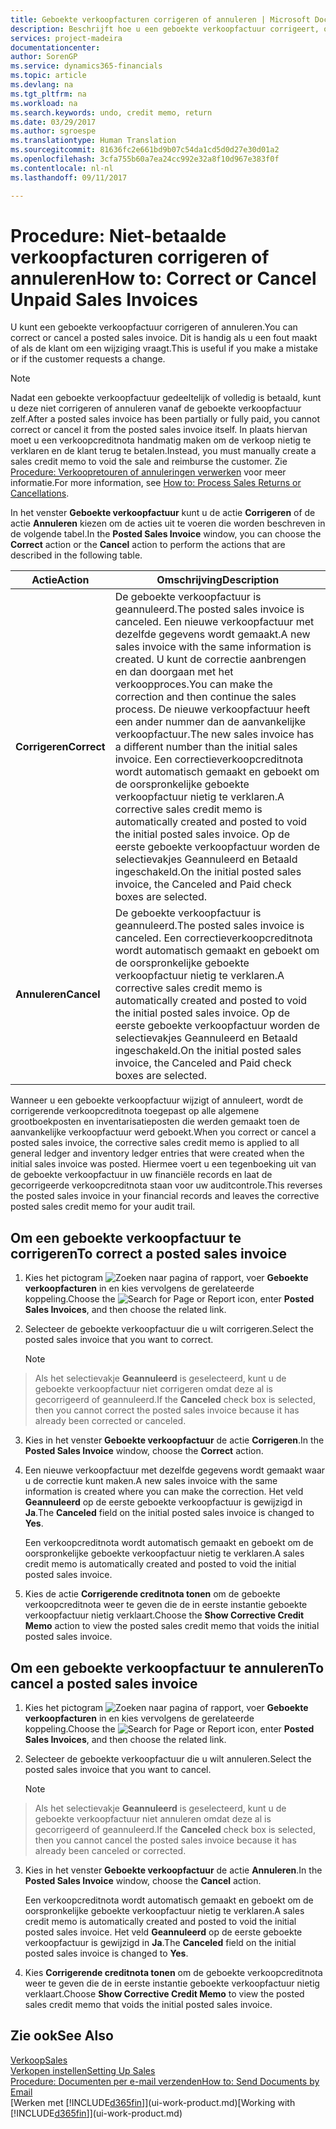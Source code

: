 ```yaml
---
title: Geboekte verkoopfacturen corrigeren of annuleren | Microsoft Docs
description: Beschrijft hoe u een geboekte verkoopfactuur corrigeert, ongedaan maakt of annuleert en een verkoopcreditnota vereffent.
services: project-madeira
documentationcenter: 
author: SorenGP
ms.service: dynamics365-financials
ms.topic: article
ms.devlang: na
ms.tgt_pltfrm: na
ms.workload: na
ms.search.keywords: undo, credit memo, return
ms.date: 03/29/2017
ms.author: sgroespe
ms.translationtype: Human Translation
ms.sourcegitcommit: 81636fc2e661bd9b07c54da1cd5d0d27e30d01a2
ms.openlocfilehash: 3cfa755b60a7ea24cc992e32a8f10d967e383f0f
ms.contentlocale: nl-nl
ms.lasthandoff: 09/11/2017

---
```

# <a name="how-to-correct-or-cancel-unpaid-sales-invoices"></a><span data-ttu-id="941a5-103">Procedure: Niet-betaalde verkoopfacturen corrigeren of annuleren</span><span class="sxs-lookup"><span data-stu-id="941a5-103">How to: Correct or Cancel Unpaid Sales Invoices</span></span>
<span data-ttu-id="941a5-104">U kunt een geboekte verkoopfactuur corrigeren of annuleren.</span><span class="sxs-lookup"><span data-stu-id="941a5-104">You can correct or cancel a posted sales invoice.</span></span> <span data-ttu-id="941a5-105">Dit is handig als u een fout maakt of als de klant om een wijziging vraagt.</span><span class="sxs-lookup"><span data-stu-id="941a5-105">This is useful if you make a mistake or if the customer requests a change.</span></span>

> [!NOTE]  
>   <span data-ttu-id="941a5-106">Nadat een geboekte verkoopfactuur gedeeltelijk of volledig is betaald, kunt u deze niet corrigeren of annuleren vanaf de geboekte verkoopfactuur zelf.</span><span class="sxs-lookup"><span data-stu-id="941a5-106">After a posted sales invoice has been partially or fully paid, you cannot correct or cancel it from the posted sales invoice itself.</span></span> <span data-ttu-id="941a5-107">In plaats hiervan moet u een verkoopcreditnota handmatig maken om de verkoop nietig te verklaren en de klant terug te betalen.</span><span class="sxs-lookup"><span data-stu-id="941a5-107">Instead, you must manually create a sales credit memo to void the sale and reimburse the customer.</span></span> <span data-ttu-id="941a5-108">Zie [Procedure: Verkoopretouren of annuleringen verwerken](sales-how-process-sales-returns-cancellations.md) voor meer informatie.</span><span class="sxs-lookup"><span data-stu-id="941a5-108">For more information, see [How to: Process Sales Returns or Cancellations](sales-how-process-sales-returns-cancellations.md).</span></span>

<span data-ttu-id="941a5-109">In het venster **Geboekte verkoopfactuur** kunt u de actie **Corrigeren** of de actie **Annuleren** kiezen om de acties uit te voeren die worden beschreven in de volgende tabel.</span><span class="sxs-lookup"><span data-stu-id="941a5-109">In the **Posted Sales Invoice** window, you can choose the **Correct** action or the **Cancel** action to perform the actions that are described in the following table.</span></span>

| <span data-ttu-id="941a5-110">Actie</span><span class="sxs-lookup"><span data-stu-id="941a5-110">Action</span></span> | <span data-ttu-id="941a5-111">Omschrijving</span><span class="sxs-lookup"><span data-stu-id="941a5-111">Description</span></span> |
| --- | --- |
| <span data-ttu-id="941a5-112">**Corrigeren**</span><span class="sxs-lookup"><span data-stu-id="941a5-112">**Correct**</span></span> |<span data-ttu-id="941a5-113">De geboekte verkoopfactuur is geannuleerd.</span><span class="sxs-lookup"><span data-stu-id="941a5-113">The posted sales invoice is canceled.</span></span> <span data-ttu-id="941a5-114">Een nieuwe verkoopfactuur met dezelfde gegevens wordt gemaakt.</span><span class="sxs-lookup"><span data-stu-id="941a5-114">A new sales invoice with the same information is created.</span></span> <span data-ttu-id="941a5-115">U kunt de correctie aanbrengen en dan doorgaan met het verkoopproces.</span><span class="sxs-lookup"><span data-stu-id="941a5-115">You can make the correction and then continue the sales process.</span></span> <span data-ttu-id="941a5-116">De nieuwe verkoopfactuur heeft een ander nummer dan de aanvankelijke verkoopfactuur.</span><span class="sxs-lookup"><span data-stu-id="941a5-116">The new sales invoice has a different number than the initial sales invoice.</span></span> <span data-ttu-id="941a5-117">Een correctieverkoopcreditnota wordt automatisch gemaakt en geboekt om de oorspronkelijke geboekte verkoopfactuur nietig te verklaren.</span><span class="sxs-lookup"><span data-stu-id="941a5-117">A corrective sales credit memo is automatically created and posted to void the initial posted sales invoice.</span></span> <span data-ttu-id="941a5-118">Op de eerste geboekte verkoopfactuur worden de selectievakjes Geannuleerd en Betaald ingeschakeld.</span><span class="sxs-lookup"><span data-stu-id="941a5-118">On the initial posted sales invoice, the Canceled and Paid check boxes are selected.</span></span> |
| <span data-ttu-id="941a5-119">**Annuleren**</span><span class="sxs-lookup"><span data-stu-id="941a5-119">**Cancel**</span></span> |<span data-ttu-id="941a5-120">De geboekte verkoopfactuur is geannuleerd.</span><span class="sxs-lookup"><span data-stu-id="941a5-120">The posted sales invoice is canceled.</span></span> <span data-ttu-id="941a5-121">Een correctieverkoopcreditnota wordt automatisch gemaakt en geboekt om de oorspronkelijke geboekte verkoopfactuur nietig te verklaren.</span><span class="sxs-lookup"><span data-stu-id="941a5-121">A corrective sales credit memo is automatically created and posted to void the initial posted sales invoice.</span></span> <span data-ttu-id="941a5-122">Op de eerste geboekte verkoopfactuur worden de selectievakjes Geannuleerd en Betaald ingeschakeld.</span><span class="sxs-lookup"><span data-stu-id="941a5-122">On the initial posted sales invoice, the Canceled and Paid check boxes are selected.</span></span> |

<span data-ttu-id="941a5-123">Wanneer u een geboekte verkoopfactuur wijzigt of annuleert, wordt de corrigerende verkoopcreditnota toegepast op alle algemene grootboekposten en inventarisatieposten die werden gemaakt toen de aanvankelijke verkoopfactuur werd geboekt.</span><span class="sxs-lookup"><span data-stu-id="941a5-123">When you correct or cancel a posted sales invoice, the corrective sales credit memo is applied to all general ledger and inventory ledger entries that were created when the initial sales invoice was posted.</span></span> <span data-ttu-id="941a5-124">Hiermee voert u een tegenboeking uit van de geboekte verkoopfactuur in uw financiële records en laat de gecorrigeerde verkoopcreditnota staan voor uw auditcontrole.</span><span class="sxs-lookup"><span data-stu-id="941a5-124">This reverses the posted sales invoice in your financial records and leaves the corrective posted sales credit memo for your audit trail.</span></span>

## <a name="to-correct-a-posted-sales-invoice"></a><span data-ttu-id="941a5-125">Om een geboekte verkoopfactuur te corrigeren</span><span class="sxs-lookup"><span data-stu-id="941a5-125">To correct a posted sales invoice</span></span>
1. <span data-ttu-id="941a5-126">Kies het pictogram ![Zoeken naar pagina of rapport](media/ui-search/search_small.png "pictogram Zoeken naar pagina of rapport"), voer **Geboekte verkoopfacturen** in en kies vervolgens de gerelateerde koppeling.</span><span class="sxs-lookup"><span data-stu-id="941a5-126">Choose the ![Search for Page or Report](media/ui-search/search_small.png "Search for Page or Report icon") icon, enter **Posted Sales Invoices**, and then choose the related link.</span></span>  
2. <span data-ttu-id="941a5-127">Selecteer de geboekte verkoopfactuur die u wilt corrigeren.</span><span class="sxs-lookup"><span data-stu-id="941a5-127">Select the posted sales invoice that you want to correct.</span></span>

    > [!NOTE]  
>   <span data-ttu-id="941a5-128">Als het selectievakje **Geannuleerd** is geselecteerd, kunt u de geboekte verkoopfactuur niet corrigeren omdat deze al is gecorrigeerd of geannuleerd.</span><span class="sxs-lookup"><span data-stu-id="941a5-128">If the **Canceled** check box is selected, then you cannot correct the posted sales invoice because it has already been corrected or canceled.</span></span>
3. <span data-ttu-id="941a5-129">Kies in het venster **Geboekte verkoopfactuur** de actie **Corrigeren**.</span><span class="sxs-lookup"><span data-stu-id="941a5-129">In the **Posted Sales Invoice** window, choose the **Correct** action.</span></span>  
4. <span data-ttu-id="941a5-130">Een nieuwe verkoopfactuur met dezelfde gegevens wordt gemaakt waar u de correctie kunt maken.</span><span class="sxs-lookup"><span data-stu-id="941a5-130">A new sales invoice with the same information is created where you can make the correction.</span></span> <span data-ttu-id="941a5-131">Het veld **Geannuleerd** op de eerste geboekte verkoopfactuur is gewijzigd in **Ja**.</span><span class="sxs-lookup"><span data-stu-id="941a5-131">The **Canceled** field on the initial posted sales invoice is changed to **Yes**.</span></span>

    <span data-ttu-id="941a5-132">Een verkoopcreditnota wordt automatisch gemaakt en geboekt om de oorspronkelijke geboekte verkoopfactuur nietig te verklaren.</span><span class="sxs-lookup"><span data-stu-id="941a5-132">A sales credit memo is automatically created and posted to void the initial posted sales invoice.</span></span>
5. <span data-ttu-id="941a5-133">Kies de actie **Corrigerende creditnota tonen** om de geboekte verkoopcreditnota weer te geven die de in eerste instantie geboekte verkoopfactuur nietig verklaart.</span><span class="sxs-lookup"><span data-stu-id="941a5-133">Choose the **Show Corrective Credit Memo** action to view the posted sales credit memo that voids the initial posted sales invoice.</span></span>

## <a name="to-cancel-a-posted-sales-invoice"></a><span data-ttu-id="941a5-134">Om een geboekte verkoopfactuur te annuleren</span><span class="sxs-lookup"><span data-stu-id="941a5-134">To cancel a posted sales invoice</span></span>
1. <span data-ttu-id="941a5-135">Kies het pictogram ![Zoeken naar pagina of rapport](media/ui-search/search_small.png "pictogram Zoeken naar pagina of rapport"), voer **Geboekte verkoopfacturen** in en kies vervolgens de gerelateerde koppeling.</span><span class="sxs-lookup"><span data-stu-id="941a5-135">Choose the ![Search for Page or Report](media/ui-search/search_small.png "Search for Page or Report icon") icon, enter **Posted Sales Invoices**, and then choose the related link.</span></span>  
2. <span data-ttu-id="941a5-136">Selecteer de geboekte verkoopfactuur die u wilt annuleren.</span><span class="sxs-lookup"><span data-stu-id="941a5-136">Select the posted sales invoice that you want to cancel.</span></span>

    > [!NOTE]  
>   <span data-ttu-id="941a5-137">Als het selectievakje **Geannuleerd** is geselecteerd, kunt u de geboekte verkoopfactuur niet annuleren omdat deze al is gecorrigeerd of geannuleerd.</span><span class="sxs-lookup"><span data-stu-id="941a5-137">If the **Canceled** check box is selected, then you cannot cancel the posted sales invoice because it has already been canceled or corrected.</span></span>
3. <span data-ttu-id="941a5-138">Kies in het venster **Geboekte verkoopfactuur** de actie **Annuleren**.</span><span class="sxs-lookup"><span data-stu-id="941a5-138">In the **Posted Sales Invoice** window, choose the **Cancel** action.</span></span>

    <span data-ttu-id="941a5-139">Een verkoopcreditnota wordt automatisch gemaakt en geboekt om de oorspronkelijke geboekte verkoopfactuur nietig te verklaren.</span><span class="sxs-lookup"><span data-stu-id="941a5-139">A sales credit memo is automatically created and posted to void the initial posted sales invoice.</span></span> <span data-ttu-id="941a5-140">Het veld **Geannuleerd** op de eerste geboekte verkoopfactuur is gewijzigd in **Ja**.</span><span class="sxs-lookup"><span data-stu-id="941a5-140">The **Canceled** field on the initial posted sales invoice is changed to **Yes**.</span></span>
4. <span data-ttu-id="941a5-141">Kies **Corrigerende creditnota tonen** om de geboekte verkoopcreditnota weer te geven die de in eerste instantie geboekte verkoopfactuur nietig verklaart.</span><span class="sxs-lookup"><span data-stu-id="941a5-141">Choose **Show Corrective Credit Memo** to view the posted sales credit memo that voids the initial posted sales invoice.</span></span>

## <a name="see-also"></a><span data-ttu-id="941a5-142">Zie ook</span><span class="sxs-lookup"><span data-stu-id="941a5-142">See Also</span></span>
[<span data-ttu-id="941a5-143">Verkoop</span><span class="sxs-lookup"><span data-stu-id="941a5-143">Sales</span></span>](sales-manage-sales.md)  
[<span data-ttu-id="941a5-144">Verkopen instellen</span><span class="sxs-lookup"><span data-stu-id="941a5-144">Setting Up Sales</span></span>](sales-setup-sales.md)  
[<span data-ttu-id="941a5-145">Procedure: Documenten per e-mail verzenden</span><span class="sxs-lookup"><span data-stu-id="941a5-145">How to: Send Documents by Email</span></span>](ui-how-send-documents-email.md)  
<span data-ttu-id="941a5-146">[Werken met [!INCLUDE[d365fin](includes/d365fin_md.md)]](ui-work-product.md)</span><span class="sxs-lookup"><span data-stu-id="941a5-146">[Working with [!INCLUDE[d365fin](includes/d365fin_md.md)]](ui-work-product.md)</span></span>

